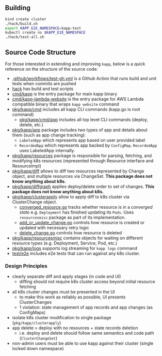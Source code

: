 ## Building

```bash
kind create cluster
./hack/build.sh
export KAPP_E2E_NAMESPACE=kapp-test
kubectl create ns $KAPP_E2E_NAMESPACE
./hack/test-all.sh
```

## Source Code Structure

For those interested in extending and improving `kapp`, below is a quick reference on the structure of the source code:

- [.github/workflows/test-gh.yml](https://github.com/vmware-tanzu/carvel-kapp/blob/develop/.github/workflows/test-gh.yml) is a Github Action that runs build and unit tests when commits are pushed
- [hack](https://github.com/vmware-tanzu/carvel-kapp/tree/develop/hack) has build and test scripts
- [cmd/kapp](https://github.com/vmware-tanzu/carvel-kapp/blob/develop/cmd/kapp) is the entry package for main kapp binary
- [cmd/kapp-lambda-website](https://github.com/vmware-tanzu/carvel-kapp/blob/develop/cmd/kapp-lambda-website) is the entry package for AWS Lambda compatible binary that wraps `kapp website` command
- [pkg/kapp/cmd](https://github.com/vmware-tanzu/carvel-kapp/tree/develop/pkg/kapp/cmd) includes all kapp CLI commands (kapp.go is root command)
  - [pkg/kapp/cmd/app](https://github.com/vmware-tanzu/carvel-kapp/tree/develop/pkg/kapp/cmd/app) includes all top level CLI commands (deploy, delete, etc.)
- [pkg/kapp/app](https://github.com/vmware-tanzu/carvel-kapp/tree/develop/pkg/kapp/app) package includes two types of app and details about them (such as app change tracking):
  - `LabeledApp` which represents app based on user provided label
  - `RecordedApp` which represents app backed by `ConfigMap`. `RecordedApp` uses LabeledApp internally.
- [pkg/kapp/resources](https://github.com/vmware-tanzu/carvel-kapp/tree/develop/pkg/kapp/resources) package is responsible for parsing, fetching, and modifying k8s resources (represented through Resource interface and ResourceImpl)
- [pkg/kapp/diff](https://github.com/vmware-tanzu/carvel-kapp/tree/develop/pkg/kapp/diff) allows to diff two resources represented by Change object, and multiple resources via ChangeSet. **This package does not know anything about k8s.**
- [pkg/kapp/diffgraph](https://github.com/vmware-tanzu/carvel-kapp/tree/develop/pkg/kapp/diffgraph) applies deploy/delete order to set of changes. **This package does not know anything about k8s.**
- [pkg/kapp/clusterapply](https://github.com/vmware-tanzu/carvel-kapp/tree/develop/pkg/kapp/clusterapply) allow to apply diff to k8s cluster via ClusterChange object.
  - [converged_resource.go](https://github.com/vmware-tanzu/carvel-kapp/blob/develop/pkg/kapp/clusterapply/converged_resource.go) tracks whether resource is in a _converged state_ e.g. `Deployment` has finished updating its `Pods`. Uses `resourcesmisc` package as part of its implementation.
  - [add_or_update_change.go](https://github.com/vmware-tanzu/carvel-kapp/blob/develop/pkg/kapp/clusterapply/add_or_update_change.go) controls how resource is created or updated with necessary retry logic
  - [delete_change.go](https://github.com/vmware-tanzu/carvel-kapp/blob/develop/pkg/kapp/clusterapply/delete_change.go) controls how resource is deleted
- [pkg/kapp/resourcesmisc](https://github.com/vmware-tanzu/carvel-kapp/tree/develop/pkg/kapp/resourcesmisc) contains objects for waiting on different resource types (e.g. Deployment, Service, Pod, etc.)
- [pkg/kapp/logs](https://github.com/vmware-tanzu/carvel-kapp/tree/develop/pkg/kapp/logs) supports log streaming for `kapp logs` command
- [test/e2e](https://github.com/vmware-tanzu/carvel-kapp/tree/develop/test/e2e) includes e2e tests that can run against any k8s cluster.

### Design Principles

- clearly separate diff and apply stages (in code and UI)
  - diffing should not require k8s cluster access beyond initial resource fetching
- all k8s cluster changes must be presented in the UI
  - to make this work as reliably as possible, UI presents ClusterChanges
  - 1 violation: state management of app records and app changes (as ConfigMaps)
- isolate k8s cluster modification to single package (`pkg/kapp/clusterapply`)
- app delete = deploy with no resources + state records deletion
  - i.e. deploy and delete should follow same semantics and code path (`ClusterChangeSet`)
- non-admin users must be able to use kapp against their cluster (single locked down namespace)
